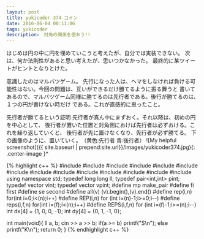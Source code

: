 ```yaml
---
layout: post
title: yukicoder-374 コイン
date: 2016-06-04 00:11:06
tags: yukicoder
description:　対角の関係を使おう!!　
---
```


はじめは円の中に円を埋めていこうと考えたが、自分では実装できない。
次は、何か法則性があると思い考えたが、思いつかなかった。
最終的に某ツイートがヒントとなりとけた。

意識したのはマルバツゲーム。
先行になった人は、ヘマをしなければ負ける可能性はない。今回の問題は、互いができるだけ勝てるように振る舞うと
書いてあるので、マルバツゲーム同様に勝てるのは先行者である。後行が勝てるのは、１つの円が書けない時だけ
である。これが直感的に思ったこと。

先行者が勝てるという証明
先行者が真ん中にまずおく。それ以降は、初めの円を中心として、
後行者が置いた位置と対角側におけば先行者は必ずおける。これを繰り返していくと、
後行者が先に置けなくなり、先行者が必ず勝てる。
下の画像のように、置いていく。　（黄色:先行者 青:後行者）
![My helpful screenshot]({{ site.baseurl | prepend:site.url}}/images/yukicoder374.jpg){: .center-image }*

{% highlight c++ %}
#include <iostream>
#include <string>
#include <algorithm>
#include <functional>
#include <vector>
#include <stack>
#include <queue>
#include <set>
#include <bitset>
#include <map>
#include <cstdio>
#include <cstdlib>
#include <cstring>
#include <cmath>
using namespace std;
typedef long long ll;
typedef pair<int,int> pint;
typedef vector<int> vint;
typedef vector<pint> vpint;
#define mp make_pair
#define fi first
#define se second
#define all(v) (v).begin(),(v).end()
#define rep(i,n) for(int i=0;i<(n);i++)
#define REP(i,n) for (int i=(n)-1;i>=0;i--)
#define reps(i,f,n) for(int i=(f);i<(n);i++)
#define REPS(i,f,n) for (int i=(f)-1;i>=(n);i--)
int dx[4] = {1, 0, 0, -1};
int dy[4] = {0, 1, -1, 0};

int main(void){
    ll a, b;
    cin >> a >> b;
    if(a >= b) printf("S\n");
    else printf("K\n");
    return 0;
}
{% endhighlight c++ %}